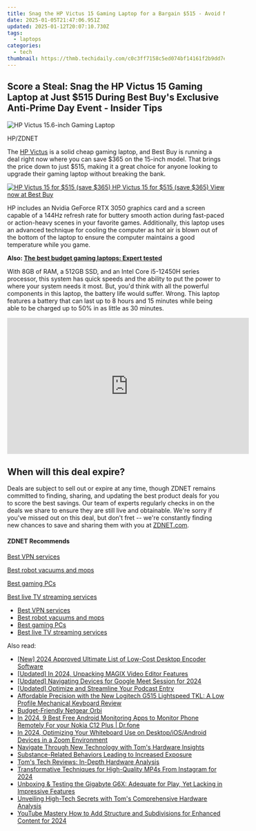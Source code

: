 ```yaml
---
title: Snag the HP Victus 15 Gaming Laptop for a Bargain $515 - Avoid Missing Out on This Anti-Prime Day Deal From Best Buy | ZDNET Insights
date: 2025-01-05T21:47:06.951Z
updated: 2025-01-12T20:07:10.730Z
tags:
  - laptops
categories:
  - tech
thumbnail: https://thmb.techidaily.com/c0c3ff7158c5ed074bf14161f2b9dd7e6d6a38364c8a3f7d8b03f364961bda60.jpg
---
```


## Score a Steal: Snag the HP Victus 15 Gaming Laptop at Just $515 During Best Buy's Exclusive Anti-Prime Day Event - Insider Tips

![HP Victus 15.6-inch Gaming Laptop](https://www.zdnet.com/a/img/resize/ef908b1397d11fee9b7e33613347c20525be41f3/2024/10/09/0dab5962-0dd7-466f-9bfa-3f23921f6af1/hp-victus-laptop-3.jpg?auto=webp&width=1280)

HP/ZDNET

The [HP Victus](https://shop-links.co/link/?url=https%3A%2F%2Fwww.bestbuy.com%2Fsite%2Fhp-victus-15-6-full-hd-144hz-gaming-laptop-intel-core-i5-8gb-memory-nvidia-geforce-rtx-3050-512gb-ssd-performance-blue%2F6570600.p%3FskuId%3D6570600&publisher_slug=itechdaily19598&exclusive=1) is a solid cheap gaming laptop, and Best Buy is running a deal right now where you can save $365 on the 15-inch model. That brings the price down to just $515, making it a great choice for anyone looking to upgrade their gaming laptop without breaking the bank. 

[![HP Victus 15 for $515 (save $365)](https://www.zdnet.com/a/img/resize/e22b5a507113c6b8db54535ca800445afb72cbcb/2024/10/09/ab9dbfb7-282c-4f86-b669-063b38c9d1b2/hp-victus-laptop.jpg?auto=webp&fit=crop&height=172.5&width=294) HP Victus 15 for $515 (save $365) View now at Best Buy](https://shop-links.co/link/?url=https%3A%2F%2Fwww.bestbuy.com%2Fsite%2Fhp-victus-15-6-full-hd-144hz-gaming-laptop-intel-core-i5-8gb-memory-nvidia-geforce-rtx-3050-512gb-ssd-performance-blue%2F6570600.p%3FskuId%3D6570600&publisher_slug=itechdaily19598&exclusive=1)

HP includes an Nvidia GeForce RTX 3050 graphics card and a screen capable of a 144Hz refresh rate for buttery smooth action during fast-paced or action-heavy scenes in your favorite games. Additionally, this laptop uses an advanced technique for cooling the computer as hot air is blown out of the bottom of the laptop to ensure the computer maintains a good temperature while you game.

**Also: [The best budget gaming laptops: Expert tested](https://www.zdnet.com/article/best-budget-gaming-laptop/)** 

With 8GB of RAM, a 512GB SSD, and an Intel Core i5-12450H series processor, this system has quick speeds and the ability to put the power to where your system needs it most. But, you'd think with all the powerful components in this laptop, the battery life would suffer. Wrong. This laptop features a battery that can last up to 8 hours and 15 minutes while being able to be charged up to 50% in as little as 30 minutes.

<!-- affiliate ads begin -->
<iframe width="560" height="315" src="https://www.youtube.com/embed/HaM818fFKXQ?si=ZZLA4lFSHSgCpSE0" title="YouTube video player" frameborder="0" allow="accelerometer; autoplay; clipboard-write; encrypted-media; gyroscope; picture-in-picture; web-share" referrerpolicy="strict-origin-when-cross-origin" allowfullscreen></iframe>
<!-- affiliate ads end -->

## When will this deal expire?

Deals are subject to sell out or expire at any time, though ZDNET remains committed to finding, sharing, and updating the best product deals for you to score the best savings. Our team of experts regularly checks in on the deals we share to ensure they are still live and obtainable. We're sorry if you've missed out on this deal, but don't fret -- we're constantly finding new chances to save and sharing them with you at [ZDNET.com](https://www.zdnet.com/). 

#### **ZDNET** Recommends

[Best VPN services](https://www.zdnet.com/article/best-vpn/ "Best VPN services")

[Best robot vacuums and mops](https://www.zdnet.com/article/best-robot-vacuum-mop/ "Best robot vacuums and mops")

[Best gaming PCs](https://www.zdnet.com/article/best-gaming-pc/ "Best gaming PCs")

[Best live TV streaming services](https://www.zdnet.com/article/best-live-tv-streaming-service/ "Best live TV streaming services")

* [Best VPN services](https://www.zdnet.com/article/best-vpn/ "Best VPN services")
* [Best robot vacuums and mops](https://www.zdnet.com/article/best-robot-vacuum-mop/ "Best robot vacuums and mops")
* [Best gaming PCs](https://www.zdnet.com/article/best-gaming-pc/ "Best gaming PCs")
* [Best live TV streaming services](https://www.zdnet.com/article/best-live-tv-streaming-service/ "Best live TV streaming services")

<ins class="adsbygoogle"
     style="display:block"
     data-ad-format="autorelaxed"
     data-ad-client="ca-pub-7571918770474297"
     data-ad-slot="1223367746"></ins>

<ins class="adsbygoogle"
     style="display:block"
     data-ad-client="ca-pub-7571918770474297"
     data-ad-slot="8358498916"
     data-ad-format="auto"
     data-full-width-responsive="true"></ins>

<span class="atpl-alsoreadstyle">Also read:</span>
<div><ul>
<li><a href="https://on-screen-recording.techidaily.com/new-2024-approved-ultimate-list-of-low-cost-desktop-encoder-software/"><u>[New] 2024 Approved Ultimate List of Low-Cost Desktop Encoder Software</u></a></li>
<li><a href="https://fox-info.techidaily.com/updated-in-2024-unpacking-magix-video-editor-features/"><u>[Updated] In 2024, Unpacking MAGIX Video Editor Features</u></a></li>
<li><a href="https://screen-mirroring-recording.techidaily.com/updated-navigating-devices-for-google-meet-session-for-2024/"><u>[Updated] Navigating Devices for Google Meet Session for 2024</u></a></li>
<li><a href="https://extra-guidance.techidaily.com/updated-optimize-and-streamline-your-podcast-entry/"><u>[Updated] Optimize and Streamline Your Podcast Entry</u></a></li>
<li><a href="https://hardware-reviews.techidaily.com/affordable-precision-with-the-new-logitech-g515-lightspeed-tkl-a-low-profile-mechanical-keyboard-review/"><u>Affordable Precision with the New Logitech G515 Lightspeed TKL: A Low Profile Mechanical Keyboard Review</u></a></li>
<li><a href="https://hardware-reviews.techidaily.com/budget-friendly-netgear-orbi/"><u>Budget-Friendly Netgear Orbi</u></a></li>
<li><a href="https://android-location.techidaily.com/in-2024-9-best-free-android-monitoring-apps-to-monitor-phone-remotely-for-your-nokia-c12-plus-drfone-by-drfone-virtual/"><u>In 2024, 9 Best Free Android Monitoring Apps to Monitor Phone Remotely For your Nokia C12 Plus | Dr.fone</u></a></li>
<li><a href="https://screen-sharing-recording.techidaily.com/in-2024-optimizing-your-whiteboard-use-on-desktopiosandroid-devices-in-a-zoom-environment/"><u>In 2024, Optimizing Your Whiteboard Use on Desktop/iOS/Android Devices in a Zoom Environment</u></a></li>
<li><a href="https://hardware-reviews.techidaily.com/navigate-through-new-technology-with-toms-hardware-insights/"><u>Navigate Through New Technology with Tom's Hardware Insights</u></a></li>
<li><a href="https://hardware-reviews.techidaily.com/substance-related-behaviors-leading-to-increased-exposure/"><u>Substance-Related Behaviors Leading to Increased Exposure</u></a></li>
<li><a href="https://hardware-reviews.techidaily.com/toms-tech-reviews-in-depth-hardware-analysis/"><u>Tom's Tech Reviews: In-Depth Hardware Analysis</u></a></li>
<li><a href="https://instagram-videos.techidaily.com/transformative-techniques-for-high-quality-mp4s-from-instagram-for-2024/"><u>Transformative Techniques for High-Quality MP4s From Instagram for 2024</u></a></li>
<li><a href="https://hardware-reviews.techidaily.com/unboxing-and-testing-the-gigabyte-g6x-adequate-for-play-yet-lacking-in-impressive-features/"><u>Unboxing & Testing the Gigabyte G6X: Adequate for Play, Yet Lacking in Impressive Features</u></a></li>
<li><a href="https://hardware-reviews.techidaily.com/unveiling-high-tech-secrets-with-toms-comprehensive-hardware-analysis/"><u>Unveiling High-Tech Secrets with Tom's Comprehensive Hardware Analysis</u></a></li>
<li><a href="https://youtube-blog.techidaily.com/be-mastery-how-to-add-structure-and-subdivisions-for-enhanced-content-for-2024/"><u>YouTube Mastery How to Add Structure and Subdivisions for Enhanced Content for 2024</u></a></li>
</ul></div>

